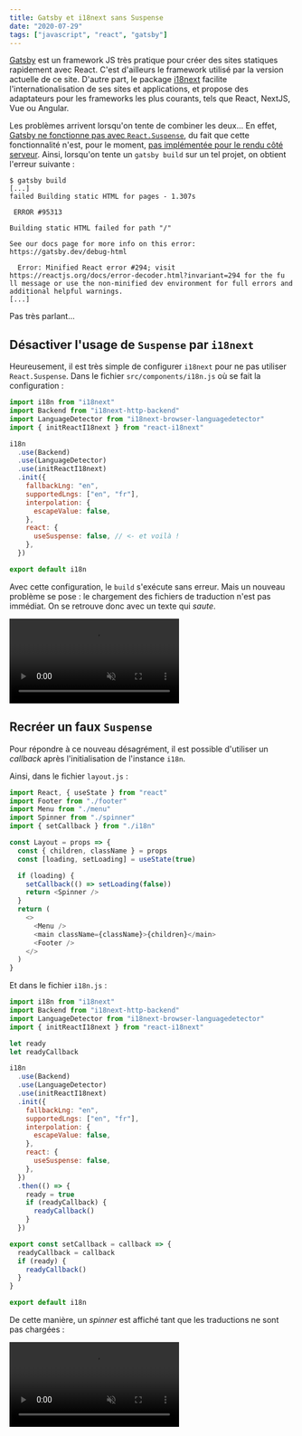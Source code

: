 ```yaml
---
title: Gatsby et i18next sans Suspense
date: "2020-07-29"
tags: ["javascript", "react", "gatsby"]
---
```


[Gatsby](https://www.gatsbyjs.org/) est un framework JS très pratique pour créer des sites statiques rapidement avec React. C'est d'ailleurs le framework utilisé par la version actuelle de ce site.
D'autre part, le package [i18next](https://www.i18next.com/) facilite l'internationalisation de ses sites et applications, et propose des adaptateurs pour les frameworks les plus courants, tels que React, NextJS, Vue ou Angular.

Les problèmes arrivent lorsqu'on tente de combiner les deux... En effet, [Gatsby ne fonctionne pas avec `React.Suspense`](https://www.gatsbyjs.org/docs/using-client-side-only-packages/#workaround-4-use-reactlazy-and-suspense-on-client-side-only), du fait que cette fonctionnalité n'est, pour le moment, [pas implémentée pour le rendu côté serveur](https://fr.reactjs.org/docs/code-splitting.html#reactlazy). Ainsi, lorsqu'on tente un `gatsby build` sur un tel projet, on obtient l'erreur suivante&nbsp;:

```
$ gatsby build
[...]
failed Building static HTML for pages - 1.307s

 ERROR #95313

Building static HTML failed for path "/"

See our docs page for more info on this error: https://gatsby.dev/debug-html

  Error: Minified React error #294; visit https://reactjs.org/docs/error-decoder.html?invariant=294 for the fu  ll message or use the non-minified dev environment for full errors and additional helpful warnings.
[...]
```

Pas très parlant...

## Désactiver l'usage de `Suspense` par `i18next`

Heureusement, il est très simple de configurer `i18next` pour ne pas utiliser `React.Suspense`. Dans le fichier `src/components/i18n.js` où se fait la configuration&nbsp;:

```javascript
import i18n from "i18next"
import Backend from "i18next-http-backend"
import LanguageDetector from "i18next-browser-languagedetector"
import { initReactI18next } from "react-i18next"

i18n
  .use(Backend)
  .use(LanguageDetector)
  .use(initReactI18next)
  .init({
    fallbackLng: "en",
    supportedLngs: ["en", "fr"],
    interpolation: {
      escapeValue: false,
    },
    react: {
      useSuspense: false, // <- et voilà !
    },
  })

export default i18n
```

Avec cette configuration, le `build` s'exécute sans erreur. Mais un nouveau problème se pose&nbsp;: le chargement des fichiers de traduction n'est pas immédiat. On se retrouve donc avec un texte qui _saute_.

<video autoplay loop muted>
    <source src="./jumping_text.webm" type="video/webm">
</video>

## Recréer un faux `Suspense`

Pour répondre à ce nouveau désagrément, il est possible d'utiliser un _callback_ après l'initialisation de l'instance `i18n`.

Ainsi, dans le fichier `layout.js`&nbsp;:

```javascript
import React, { useState } from "react"
import Footer from "./footer"
import Menu from "./menu"
import Spinner from "./spinner"
import { setCallback } from "./i18n"

const Layout = props => {
  const { children, className } = props
  const [loading, setLoading] = useState(true)

  if (loading) {
    setCallback(() => setLoading(false))
    return <Spinner />
  }
  return (
    <>
      <Menu />
      <main className={className}>{children}</main>
      <Footer />
    </>
  )
}
```

Et dans le fichier `i18n.js`&nbsp;:

```javascript
import i18n from "i18next"
import Backend from "i18next-http-backend"
import LanguageDetector from "i18next-browser-languagedetector"
import { initReactI18next } from "react-i18next"

let ready
let readyCallback

i18n
  .use(Backend)
  .use(LanguageDetector)
  .use(initReactI18next)
  .init({
    fallbackLng: "en",
    supportedLngs: ["en", "fr"],
    interpolation: {
      escapeValue: false,
    },
    react: {
      useSuspense: false,
    },
  })
  .then(() => {
    ready = true
    if (readyCallback) {
      readyCallback()
    }
  })

export const setCallback = callback => {
  readyCallback = callback
  if (ready) {
    readyCallback()
  }
}

export default i18n
```

De cette manière, un _spinner_ est affiché tant que les traductions ne sont pas chargées&nbsp;:

<video autoplay loop muted>
    <source src="./spinner.webm" type="video/webm">
</video>
